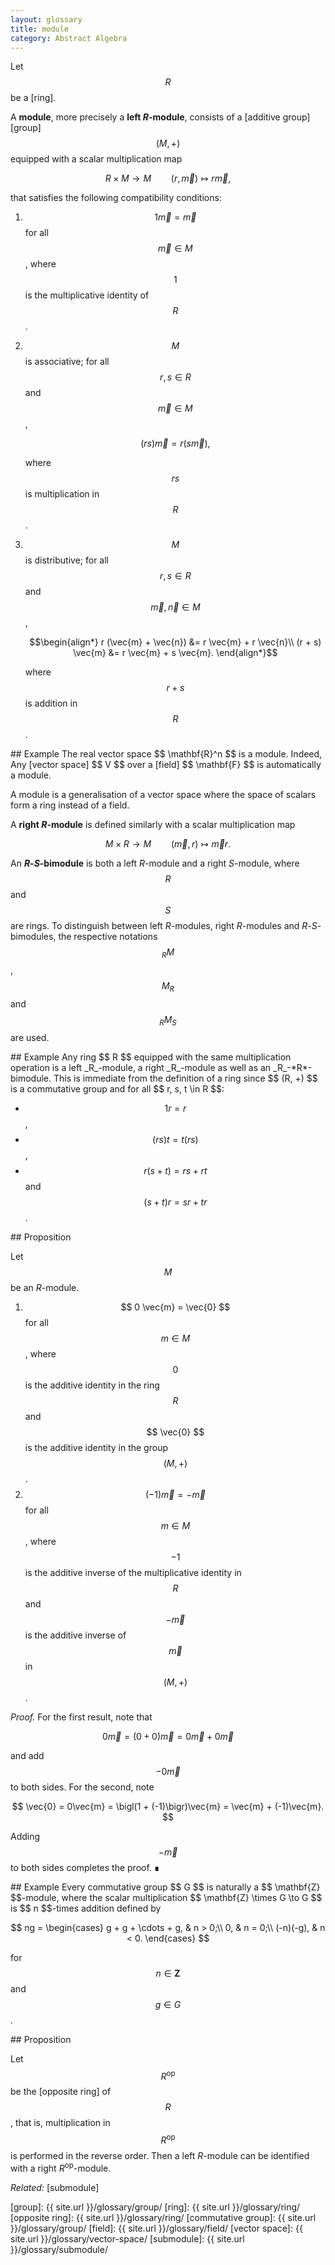 ```yaml
---
layout: glossary
title: module
category: Abstract Algebra
---
```


Let $$ \renewcommand\vec{\boldsymbol} R $$ be a [ring].

A **module**, more precisely a **left _R_-module**, consists of a [additive group][group] $$ (M, +) $$ equipped with a scalar multiplication map

$$ R \times M \longrightarrow M \qquad (r, \vec{m}) \longmapsto r \vec{m}, $$

that satisfies the following compatibility conditions:

1. $$ 1 \vec{m} = \vec{m} $$ for all $$ \vec{m} \in M $$, where $$ 1 $$ is the multiplicative identity of $$ R $$.
2. $$ M $$ is associative; for all $$r, s \in R $$ and $$ \vec{m} \in M $$,

   $$ (r s) \vec{m} = r ( s \vec{m} ), $$

   where $$ rs $$ is multiplication in $$ R $$.

3. $$ M $$ is distributive; for all $$ r, s \in R $$ and $$ \vec{m}, \vec{n} \in M $$,

   $$\begin{align*}
   r (\vec{m} + \vec{n}) &= r \vec{m} + r \vec{n}\\
   (r + s) \vec{m} &= r \vec{m} + s \vec{m}.
   \end{align*}$$

   where $$ r + s $$ is addition in $$ R $$.

<div markdown="1" class="example box">
## Example
The real vector space $$ \mathbf{R}^n $$ is a module. Indeed, Any [vector space] $$ V $$ over a [field] $$ \mathbf{F} $$ is automatically a module.

A module is a generalisation of a vector space where the space of scalars form a ring instead of a field.
</div>

A **right _R_-module** is defined similarly with a scalar multiplication map

$$ M \times R \longrightarrow M \qquad (\vec{m}, r) \longmapsto \vec{m}r. $$

An ***R*-*S*-bimodule** is both a left _R_-module and a right _S_-module, where $$ R $$ and $$ S $$ are rings. To distinguish between left _R_-modules, right _R_-modules and *R*-*S*-bimodules, the respective notations $$ _RM $$, $$ M_R $$ and $$ _RM_S $$ are used.



<div markdown="1" class="box">
## Example
Any ring $$ R $$ equipped with the same multiplication operation is a left _R_-module, a right _R_-module as well as an _R_-*R*-bimodule. This is immediate from the definition of a ring since $$ (R, +) $$ is a commutative group and for all $$ r, s, t \in R $$:

  - $$ 1 r = r $$,
  - $$ (r s) t = t (r s) $$,
  - $$  r (s + t) = r s + r t $$ and $$ (s + t) r = s r + t r $$.

</div>

<div markdown="1" class="box green">
## Proposition

Let $$ M $$ be an _R_-module.

1. $$ 0 \vec{m} = \vec{0} $$ for all $$ m \in M $$, where $$ 0 $$ is the additive identity in the ring $$ R $$ and $$ \vec{0} $$ is the additive identity in the group $$ (M, +) $$.
2. $$ (-1)\vec{m} = -\vec{m} $$ for all $$ m \in M $$, where $$ -1 $$ is the additive inverse of the multiplicative identity in $$ R $$ and $$ -\vec{m} $$ is the additive inverse of $$ \vec{m} $$ in $$ (M, +) $$.

</div>

_Proof._ For the first result, note that

$$ 0 \vec{m} = (0 + 0) \vec{m} = 0 \vec{m} + 0 \vec{m} $$

and add $$ -0 \vec{m} $$ to both sides. For the second, note

$$ \vec{0} = 0\vec{m} = \bigl(1 + (-1)\bigr)\vec{m} = \vec{m} + (-1)\vec{m}. $$

Adding $$ -\vec{m} $$ to both sides completes the proof. ∎

<div markdown="1" class="box">
## Example
Every commutative group $$ G $$ is naturally a $$ \mathbf{Z} $$-module, where the scalar multiplication $$ \mathbf{Z} \times G \to G $$ is $$ n $$-times addition defined by

$$ ng = \begin{cases}
g + g + \cdots + g, & n > 0;\\
0, & n = 0;\\
(-n)(-g), & n < 0.
\end{cases} $$

for $$ n \in \mathbf{Z} $$ and $$ g \in G $$.

</div>

<div markdown="1" class="box green">
## Proposition

Let $$ R^\text{op} $$ be the [opposite ring] of $$ R $$, that is, multiplication in $$ R^\text{op} $$ is performed in the reverse order. Then a left _R_-module can be identified with a right _R_<sup>op</sup>-module.
</div>

_Related:_ [submodule]

[group]: {{ site.url }}/glossary/group/
[ring]: {{ site.url }}/glossary/ring/
[opposite ring]: {{ site.url }}/glossary/ring/
[commutative group]: {{ site.url }}/glossary/group/
[field]: {{ site.url }}/glossary/field/
[vector space]: {{ site.url }}/glossary/vector-space/
[submodule]: {{ site.url }}/glossary/submodule/